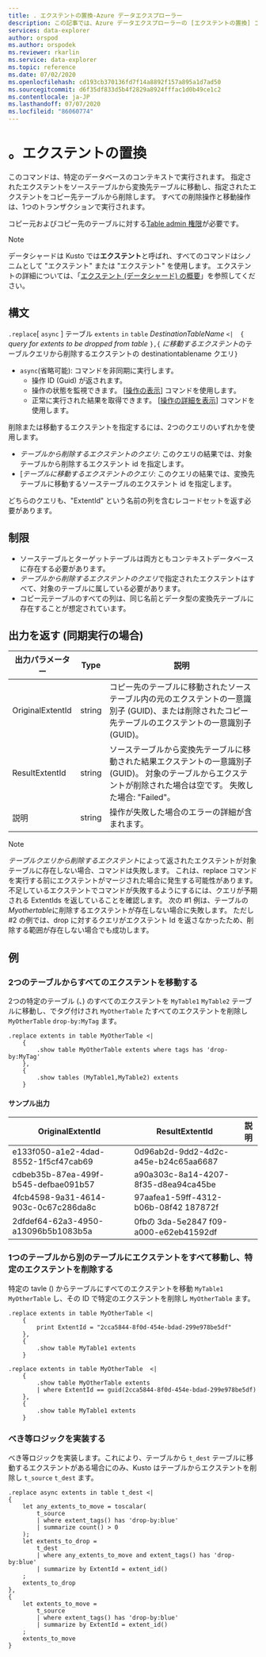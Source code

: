 ```yaml
---
title: . エクステントの置換-Azure データエクスプローラー
description: この記事では、Azure データエクスプローラーの [エクステントの置換] コマンドについて説明します。
services: data-explorer
author: orspod
ms.author: orspodek
ms.reviewer: rkarlin
ms.service: data-explorer
ms.topic: reference
ms.date: 07/02/2020
ms.openlocfilehash: cd193cb370136fd7f14a8892f157a895a1d7ad50
ms.sourcegitcommit: d6f35df833d5b4f2829a8924fffac1d0b49ce1c2
ms.contentlocale: ja-JP
ms.lasthandoff: 07/07/2020
ms.locfileid: "86060774"
---
```

# <a name="replace-extents"></a>。エクステントの置換

このコマンドは、特定のデータベースのコンテキストで実行されます。
指定されたエクステントをソーステーブルから変換先テーブルに移動し、指定されたエクステントをコピー先テーブルから削除します。
すべての削除操作と移動操作は、1つのトランザクションで実行されます。

コピー元およびコピー先のテーブルに対する[Table admin 権限](../management/access-control/role-based-authorization.md)が必要です。

> [!NOTE]
> データシャードは Kusto では**エクステント**と呼ばれ、すべてのコマンドはシノニムとして "エクステント" または "エクステント" を使用します。
> エクステントの詳細については、「[エクステント (データシャード) の概要](extents-overview.md)」を参照してください。

## <a name="syntax"></a>構文

`.replace`[ `async` ] テーブル `extents` `in` `table` *DestinationTableName* `<| 
{` *query for extents to be dropped from table* `},{` *に移動するエクステント*のテーブルクエリから削除するエクステントの destinationtablename クエリ`}`

* `async`(省略可能): コマンドを非同期に実行します。
    * 操作 ID (Guid) が返されます。
    * 操作の状態を監視できます。 [[操作の表示](operations.md#show-operations)] コマンドを使用します。
    * 正常に実行された結果を取得できます。 [[操作の詳細を表示](operations.md#show-operation-details)] コマンドを使用します。

削除または移動するエクステントを指定するには、2つのクエリのいずれかを使用します。
* *テーブルから削除するエクステントのクエリ*: このクエリの結果では、対象テーブルから削除するエクステント id を指定します。
* [*テーブルに移動するエクステントのクエリ*: このクエリの結果では、変換先テーブルに移動するソーステーブルのエクステント id を指定します。

どちらのクエリも、"ExtentId" という名前の列を含むレコードセットを返す必要があります。

## <a name="restrictions"></a>制限

* ソーステーブルとターゲットテーブルは両方ともコンテキストデータベースに存在する必要があります。
* *テーブルから削除するエクステントのクエリ*で指定されたエクステントはすべて、対象のテーブルに属している必要があります。
* コピー元テーブルのすべての列は、同じ名前とデータ型の変換先テーブルに存在することが想定されています。

## <a name="return-output-for-sync-execution"></a>出力を返す (同期実行の場合)

出力パラメーター |Type |説明
---|---|---
OriginalExtentId |string |コピー先のテーブルに移動されたソーステーブル内の元のエクステントの一意識別子 (GUID)、または削除されたコピー先テーブルのエクステントの一意識別子 (GUID)。
ResultExtentId |string |ソーステーブルから変換先テーブルに移動された結果エクステントの一意識別子 (GUID)。 対象のテーブルからエクステントが削除された場合は空です。 失敗した場合: "Failed"。
説明 |string |操作が失敗した場合のエラーの詳細が含まれます。

> [!NOTE]
> *テーブルクエリから削除するエクステント*によって返されたエクステントが対象テーブルに存在しない場合、コマンドは失敗します。 これは、replace コマンドを実行する前にエクステントがマージされた場合に発生する可能性があります。
> 不足しているエクステントでコマンドが失敗するようにするには、クエリが予期される ExtentIds を返していることを確認します。 次の #1 例は、テーブルの*Myothertable*に削除するエクステントが存在しない場合に失敗します。 ただし #2 の例では、drop に対するクエリがエクステント Id を返さなかったため、削除する範囲が存在しない場合でも成功します。

## <a name="examples"></a>例

### <a name="move-all-extents-from-two-tables"></a>2つのテーブルからすべてのエクステントを移動する 

2つの特定のテーブル (、) のすべてのエクステントを `MyTable1` `MyTable2` テーブルに移動し、でタグ付けされ `MyOtherTable` たすべてのエクステントを削除し `MyOtherTable` `drop-by:MyTag` ます。

```kusto
.replace extents in table MyOtherTable <|
    {
        .show table MyOtherTable extents where tags has 'drop-by:MyTag'
    },
    {
        .show tables (MyTable1,MyTable2) extents
    }
```

#### <a name="sample-output"></a>サンプル出力

|OriginalExtentId |ResultExtentId |説明
|---|---|---
|e133f050-a1e2-4dad-8552-1f5cf47cab69 |0d96ab2d-9dd2-4d2c-a45e-b24c65aa6687| 
|cdbeb35b-87ea-499f-b545-defbae091b57 |a90a303c-8a14-4207-8f35-d8ea94ca45be| 
|4fcb4598-9a31-4614-903c-0c67c286da8c |97aafea1-59ff-4312-b06b-08f42 187872f| 
|2dfdef64-62a3-4950-a13096b5b1083b5a |0fbの 3da-5e2847 f09-a000-e62eb41592df| 

### <a name="move-all-extents-from-one-table-to-another-drop-specific-extent"></a>1つのテーブルから別のテーブルにエクステントをすべて移動し、特定のエクステントを削除する

特定の tavle () からテーブルにすべてのエクステントを移動 `MyTable1` `MyOtherTable` し、その ID で特定のエクステントを削除し `MyOtherTable` ます。

```kusto
.replace extents in table MyOtherTable <|
    {
        print ExtentId = "2cca5844-8f0d-454e-bdad-299e978be5df"
    },
    {
        .show table MyTable1 extents 
    }
```

```kusto
.replace extents in table MyOtherTable  <|
    {
        .show table MyOtherTable extents
        | where ExtentId == guid(2cca5844-8f0d-454e-bdad-299e978be5df) 
    },
    {
        .show table MyTable1 extents 
    }
```

### <a name="implement-an-idempotent-logic"></a>べき等ロジックを実装する

べき等ロジックを実装します。これにより、テーブルから `t_dest` テーブルに移動するエクステントがある場合にのみ、Kusto はテーブルからエクステントを削除し `t_source` `t_dest` ます。

```kusto
.replace async extents in table t_dest <|
{
    let any_extents_to_move = toscalar( 
        t_source
        | where extent_tags() has 'drop-by:blue'
        | summarize count() > 0
    );
    let extents_to_drop =
        t_dest
        | where any_extents_to_move and extent_tags() has 'drop-by:blue'
        | summarize by ExtentId = extent_id()
    ;
    extents_to_drop
},
{
    let extents_to_move = 
        t_source
        | where extent_tags() has 'drop-by:blue'
        | summarize by ExtentId = extent_id()
    ;
    extents_to_move
}
```
